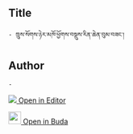 ## Title
	- ཁྲུས་སོགས་ཉེར་མཁོ་ཕྱོགས་བསྡུས་རིན་ཆེན་བུམ་བཟང་།

## Author
	- 



[<img src="https://img.icons8.com/color/25/000000/edit-property.png"> Open in Editor](http://editor.openpecha.org/P001821)

[<img width="25" src="https://library.bdrc.io/icons/BUDA-small.svg"> Open in Buda](https://library.bdrc.io/show/bdr:IE0OPP001821)
